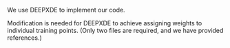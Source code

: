 We use DEEPXDE to implement our code.

Modification is needed for DEEPXDE to achieve assigning weights to individual training points. (Only two files are required, and we have provided references.)
